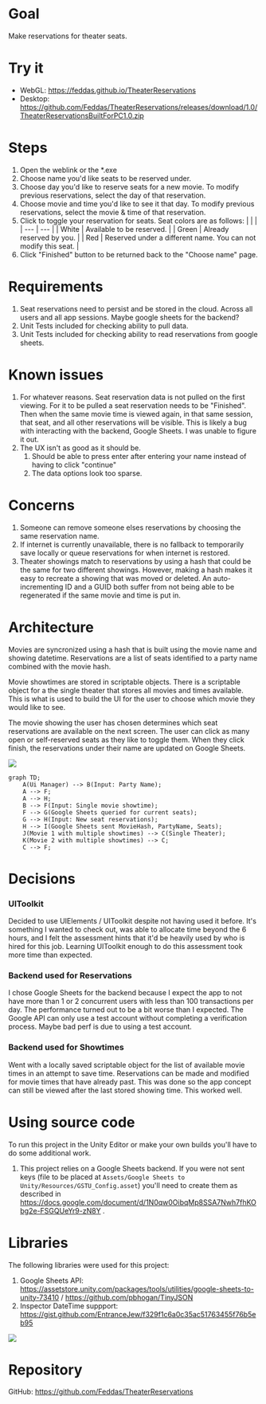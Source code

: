 # Goal

Make reservations for theater seats.

# Try it

- WebGL: https://feddas.github.io/TheaterReservations
- Desktop: https://github.com/Feddas/TheaterReservations/releases/download/1.0/TheaterReservationsBuiltForPC1.0.zip

# Steps

1. Open the weblink or the \*.exe
2. Choose name you'd like seats to be reserved under.
3. Choose day you'd like to reserve seats for a new movie. To modify previous reservations, select the day of that reservation.
4. Choose movie and time you'd like to see it that day. To modify previous reservations, select the movie & time of that reservation.
5. Click to toggle your reservation for seats. Seat colors are as follows:
    |     |     |
    | --- | --- |
    | White | Available to be reserved. |
    | Green | Already reserved by you. |
    | Red | Reserved under a different name. You can not modify this seat. |
6. Click "Finished" button to be returned back to the "Choose name" page.

# Requirements

1. Seat reservations need to persist and be stored in the cloud. Across all users and all app sessions. Maybe google sheets for the backend?
2. Unit Tests included for checking ability to pull data.
3. Unit Tests included for checking ability to read reservations from google sheets.

# Known issues

1. For whatever reasons. Seat reservation data is not pulled on the first viewing. For it to be pulled a seat reservation needs to be "Finished". Then when the same movie time is viewed again, in that same session, that seat, and all other reservations will be visible. This is likely a bug with interacting with the backend, Google Sheets. I was unable to figure it out.
2. The UX isn't as good as it should be.
    1. Should be able to press enter after entering your name instead of having to click "continue"
    2. The data options look too sparse.
    
# Concerns

1. Someone can remove someone elses reservations by choosing the same reservation name.
2. If internet is currently unavailable, there is no fallback to temporarily save locally or queue reservations for when internet is restored.
3. Theater showings match to reservations by using a hash that could be the same for two different showings. However, making a hash makes it easy to recreate a showing that was moved or deleted. An auto-incrementing ID and a GUID both suffer from not being able to be regenerated if the same movie and time is put in.

# Architecture

Movies are syncronized using a hash that is built using the movie name and showing datetime. Reservations are a list of seats identified to a party name combined with the movie hash.

Movie showtimes are stored in scriptable objects. There is a scriptable object for a the single theater that stores all movies and times available. This is what is used to build the UI for the user to choose which movie they would like to see.

The movie showing the user has chosen determines which seat reservations are available on the next screen. The user can click as many open or self-reserved seats as they like to toggle them. When they click finish, the reservations under their name are updated on Google Sheets.

[![](https://mermaid.ink/img/pako:eNqFkcFuwjAMhl_FyqlI5bAde5g0YFA2gSaV3XqJqEsiNUmXOFQI8e5Lm3agXZZTHH-__9i-sqOpkGXsZHkr4LAqNYTzmnxJ2HHNT2hnMJ-_wCLZ6tZTBp_c0gX2XOFsZIf8-jHIY7CImUlZSH1qEJQ5SwQnTEfyt8h6QDfJxpieKQQiOfj2aCVWUBsLR28tagKHnNyo2kS3yWCP3ZAGiw7tmZM0ekLzAd3-MXB9xV3_oZw7kcbm-t5SKB583pOBgSfoJAlQviHZNvcmXJzRMhlbPIggDpOL6o9R_fyPOtLL-zhZyhRaxWUVFnTtX0pGAhWWLAvXCmseapWs1LeA-rYKpm-VJGNZVvPGYcq4J1Nc9JFlZD1O0ErysG81UrcfvAejAg)](https://mermaid-js.github.io/mermaid-live-editor/edit/#pako:eNqFkcFuwjAMhl_FyqlI5bAde5g0YFA2gSaV3XqJqEsiNUmXOFQI8e5Lm3agXZZTHH-__9i-sqOpkGXsZHkr4LAqNYTzmnxJ2HHNT2hnMJ-_wCLZ6tZTBp_c0gX2XOFsZIf8-jHIY7CImUlZSH1qEJQ5SwQnTEfyt8h6QDfJxpieKQQiOfj2aCVWUBsLR28tagKHnNyo2kS3yWCP3ZAGiw7tmZM0ekLzAd3-MXB9xV3_oZw7kcbm-t5SKB583pOBgSfoJAlQviHZNvcmXJzRMhlbPIggDpOL6o9R_fyPOtLL-zhZyhRaxWUVFnTtX0pGAhWWLAvXCmseapWs1LeA-rYKpm-VJGNZVvPGYcq4J1Nc9JFlZD1O0ErysG81UrcfvAejAg)

```mermaid
graph TD;
    A(Ui Manager) --> B(Input: Party Name);
    A --> F;
    A --> H;
    B --> F(Input: Single movie showtime);
    F --> G(Google Sheets queried for current seats);
    G --> H(Input: New seat reservations);
    H --> I(Google Sheets sent MovieHash, PartyName, Seats);
    J(Movie 1 with multiple showtimes) --> C(Single Theater);
    K(Movie 2 with multiple showtimes) --> C;
    C --> F;
```

# Decisions

### UIToolkit

Decided to use UIElements / UIToolkit despite not having used it before. It's something I wanted to check out, was able to allocate time beyond the 6 hours, and I felt the assessment hints that it'd be heavily used by who is hired for this job. Learning UIToolkit enough to do this assessment took more time than expected.

### Backend used for Reservations

I chose Google Sheets for the backend because I expect the app to not have more than 1 or 2 concurrent users with less than 100 transactions per day. The performance turned out to be a bit worse than I expected. The Google API can only use a test account without completing a verification process. Maybe bad perf is due to using a test account.

### Backend used for Showtimes

Went with a locally saved scriptable object for the list of available movie times in an attempt to save time. Reservations can be made and modified for movie times that have already past. This was done so the app concept can still be viewed after the last stored showing time. This worked well.

# Using source code

To run this project in the Unity Editor or make your own builds you'll have to do some additional work.
1. This project relies on a Google Sheets backend. If you were not sent keys (file to be placed at `Assets/Google Sheets to Unity/Resources/GSTU_Config.asset`) you'll need to create them as described in https://docs.google.com/document/d/1N0qw0OibqMp8SSA7Nwh7fhKObg2e-FSGQUeYr9-zN8Y .

# Libraries

The following libraries were used for this project:
1. Google Sheets API: https://assetstore.unity.com/packages/tools/utilities/google-sheets-to-unity-73410 / https://github.com/pbhogan/TinyJSON
2. Inspector DateTime suppport: https://gist.github.com/EntranceJew/f329f1c6a0c35ac51763455f76b5eb95

[![](https://mermaid.ink/img/pako:eNpVUMFqwzAM_RWhkwvtD-QwaJsy1sM2mvTmi6iVxBDbxZYLofTf5-DtMB2E3tPTk9ATb8EwNjhGuk_Qt9pDib3qrV_O3dfnBna7Nzio9xDGmaGbmCXB_vsDKCWWTdUf1bUl4d46rgOnyrfq6q0swH60_n_rUIE65iTBwXoGDCFCP3FxihdOHB8kNvj0u2TNuEXH0ZE15ebnymiUiR1rbEppeKA8i0btX0Wa76Z4nYyVELGRmHmLlCV0i7_94appLZUPOGwGmhO_fgAPslgx)](https://mermaid-js.github.io/mermaid-live-editor/edit#pako:eNpVUMFqwzAM_RWhkwvtD-QwaJsy1sM2mvTmi6iVxBDbxZYLofTf5-DtMB2E3tPTk9ATb8EwNjhGuk_Qt9pDib3qrV_O3dfnBna7Nzio9xDGmaGbmCXB_vsDKCWWTdUf1bUl4d46rgOnyrfq6q0swH60_n_rUIE65iTBwXoGDCFCP3FxihdOHB8kNvj0u2TNuEXH0ZE15ebnymiUiR1rbEppeKA8i0btX0Wa76Z4nYyVELGRmHmLlCV0i7_94appLZUPOGwGmhO_fgAPslgx)
    
# Repository

GitHub: https://github.com/Feddas/TheaterReservations

